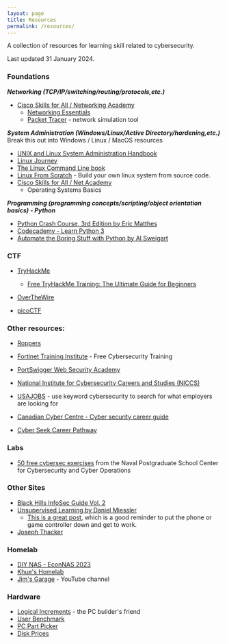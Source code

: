 ```yaml
---
layout: page
title: Resources
permalink: /resources/
---
```


A collection of resources for learning skill related to cybersecurity. 

Last updated 31 January 2024.

### Foundations
***Networking (TCP/IP/switching/routing/protocols,etc.)***
- [Cisco Skills for All / Networking Academy](https://www.netacad.com/)  
    - [Networking Essentials](https://www.netacad.com/courses/networking/networking-essentials)
    - [Packet Tracer](https://www.netacad.com/courses/packet-tracer) - network simulation tool
    
***System Administration (Windows/Linux/Active Directory/hardening,etc.)***
Break this out into Windows / Linux / MacOS resources
- [UNIX and Linux System Administration Handbook](https://www.admin.com/)
- [Linux Journey](https://linuxjourney.com/)
- [The Linux Command Line book](https://linuxcommand.org/tlcl.php)
- [Linux From Scratch](https://www.linuxfromscratch.org/) - Build your own linux system from source code. 
- [Cisco Skills for All / Net Academy](https://www.netacad.com)
    - Operating Systems Basics

***Programming (programming concepts/scripting/object orientation basics) - Python***
- [Python Crash Course, 3rd Edition by Eric Matthes](https://nostarch.com/python-crash-course-3rd-edition)
- [Codecademy - Learn Python 3](https://www.codecademy.com/learn/learn-python-3)
- [Automate the Boring Stuff with Python by Al Sweigart](https://automatetheboringstuff.com/)

### CTF
- [TryHackMe](https://tryhackme.com/)
    - [Free TryHackMe Training: The Ultimate Guide for Beginners](https://tryhackme.com/r/resources/blog/free_path)
    
- [OverTheWire](https://overthewire.org/wargames/)
- [picoCTF](https://picoctf.org/)


### Other resources:
- [Roppers](https://www.roppers.org/)
- [Fortinet Training Institute](https://training.fortinet.com/) - Free Cybersecurity Training
- [PortSwigger Web Security Academy](https://portswigger.net/web-security)

- [National Institute for Cybersecurity Careers and Studies (NICCS)](https://niccs.cisa.gov/cybersecurity-career-resources/additional-resources)
- [USAJOBS](https://www.usajobs.gov/) - use keyword cybersecurity to search for what employers are looking for
- [Canadian Cyber Centre - Cyber security career guide](https://www.cyber.gc.ca/en/guidance/cyber-security-career-guide)

- [Cyber Seek Career Pathway](https://www.cyberseek.org/pathway.html)

### Labs
- [50 free cybersec exercises](https://nps.edu/web/c3o/labtainers) from the Naval Postgraduate School Center for Cybersecurity and Cyber Operations

### Other Sites
- [Black Hills InfoSec Guide Vol. 2](https://www.blackhillsinfosec.com/prompt-zine/prompt-issue-infosec-survival-guide-second-volume/)
- [Unsupervised Learning by Daniel Miessler](https://danielmiessler.com/)
    - [This is a great post](https://danielmiessler.com/p/great-bifurcation), which is a good reminder to put the phone or game controller down and get to work.
- [Joseph Thacker](https://josephthacker.com/)

### Homelab
- [DIY NAS - EconNAS 2023](https://blog.briancmoses.com/2023/09/diy-nas-econonas-2023.html)
- [Khue's Homelab](https://homelab.khuedoan.com/)
- [Jim's Garage](https://www.youtube.com/channel/UCUUTdohVElFLSP4NBnlPEwA) - YouTube channel

### Hardware
- [Logical Increments](https://www.logicalincrements.com/) - the PC builder's friend
- [User Benchmark](https://www.userbenchmark.com/)
- [PC Part Picker](https://ca.pcpartpicker.com)
- [Disk Prices](https://diskprices.com/?locale=ca)